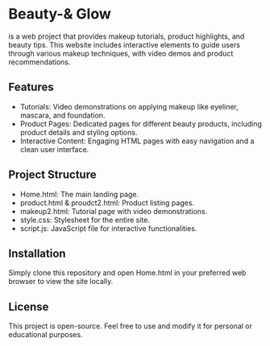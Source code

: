 # Beauty-& Glow

 
 is a web project that provides makeup tutorials, product highlights, and beauty tips. This website includes interactive elements to guide users through various makeup techniques, with video demos and product recommendations.

## Features
- Tutorials: Video demonstrations on applying makeup like eyeliner, mascara, and foundation.
- Product Pages: Dedicated pages for different beauty products, including product details and styling options.
- Interactive Content: Engaging HTML pages with easy navigation and a clean user interface.

## Project Structure
- Home.html: The main landing page.
- product.html & proudct2.html: Product listing pages.
- makeup2.html: Tutorial page with video demonstrations.
- style.css: Stylesheet for the entire site.
- script.js: JavaScript file for interactive functionalities.

## Installation
Simply clone this repository and open Home.html in your preferred web browser to view the site locally.

## License
This project is open-source. Feel free to use and modify it for personal or educational purposes.

